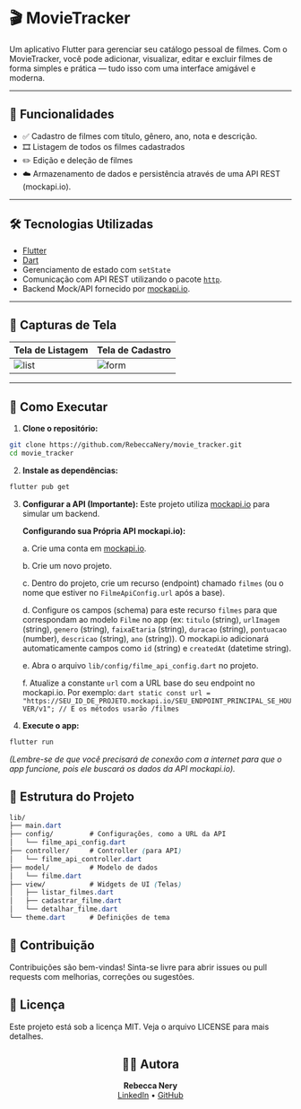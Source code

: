# 🎬 MovieTracker

Um aplicativo Flutter para gerenciar seu catálogo pessoal de filmes. Com o MovieTracker, você pode adicionar, visualizar, editar e excluir filmes de forma simples e prática — tudo isso com uma interface amigável e moderna.

---

## 📱 Funcionalidades

- ✅ Cadastro de filmes com título, gênero, ano, nota e descrição.
- 🎞 Listagem de todos os filmes cadastrados
- ✏️ Edição e deleção de filmes
- ☁️ Armazenamento de dados e persistência através de uma API REST (mockapi.io).

---

## 🛠 Tecnologias Utilizadas

- [Flutter](https://flutter.dev/)
- [Dart](https://dart.dev/)
- Gerenciamento de estado com `setState`
- Comunicação com API REST utilizando o pacote [`http`](https://pub.dev/packages/http).
- Backend Mock/API fornecido por [mockapi.io](https://mockapi.io/).

---

## 📸 Capturas de Tela

| Tela de Listagem | Tela de Cadastro |
|------------------|------------------|
| ![list](assets/screenshots/list.png) | ![form](assets/screenshots/form.png) |

---

## 🚀 Como Executar

1. **Clone o repositório:**

```bash
git clone https://github.com/RebeccaNery/movie_tracker.git
cd movie_tracker
```

2. **Instale as dependências:**

```bash
flutter pub get
```

3.  **Configurar a API (Importante):**
    Este projeto utiliza [mockapi.io](https://mockapi.io/) para simular um backend.

     **Configurando sua Própria API mockapi.io):**
    
    a. Crie uma conta em [mockapi.io](https://mockapi.io/).
      
    b. Crie um novo projeto.
    
    c. Dentro do projeto, crie um recurso (endpoint) chamado `filmes` (ou o nome que estiver no `FilmeApiConfig.url` após a base).
              
    d. Configure os campos (schema) para este recurso `filmes` para que correspondam ao modelo `Filme` no app (ex: `titulo` (string), `urlImagem` (string), `genero` (string), `faixaEtaria` (string), `duracao` (string), `pontuacao` (number), `descricao` (string), `ano` (string)). O mockapi.io adicionará automaticamente campos como `id` (string) e `createdAt` (datetime string).
    
    e. Abra o arquivo `lib/config/filme_api_config.dart` no projeto.
    
    f. Atualize a constante `url` com a URL base do seu endpoint no mockapi.io. Por exemplo:
               ```dart
               static const url = "https://SEU_ID_DE_PROJETO.mockapi.io/SEU_ENDPOINT_PRINCIPAL_SE_HOUVER/v1"; // E os métodos usarão /filmes
               ```

5. **Execute o app:**
```bash
flutter run
```
*(Lembre-se de que você precisará de conexão com a internet para que o app funcione, pois ele buscará os dados da API mockapi.io).*

## 📂 Estrutura do Projeto
```css
lib/
├── main.dart
├── config/         # Configurações, como a URL da API
│   └── filme_api_config.dart
├── controller/     # Controller (para API)
│   └── filme_api_controller.dart
├── model/          # Modelo de dados
│   └── filme.dart
├── view/           # Widgets de UI (Telas)
│   ├── listar_filmes.dart
│   ├── cadastrar_filme.dart
│   └── detalhar_filme.dart
└── theme.dart      # Definições de tema
```
## 🤝 Contribuição
Contribuições são bem-vindas! Sinta-se livre para abrir issues ou pull requests com melhorias, correções ou sugestões.

## 🧾 Licença
Este projeto está sob a licença MIT. Veja o arquivo LICENSE para mais detalhes.



<h2 align="center">👩‍💻 Autora</h2>
<p align="center">
  <strong>Rebecca Nery</strong><br>
  <a href="https://www.linkedin.com/in/rebecca-nery">LinkedIn</a> • 
  <a href="https://github.com/RebeccaNery">GitHub</a>
</p>
